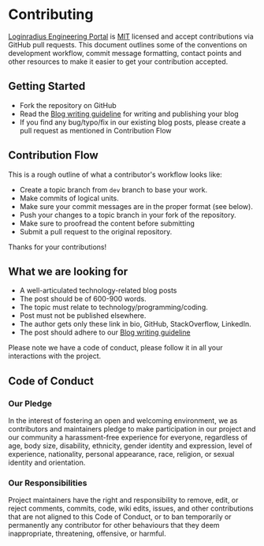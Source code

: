 # Contributing

[Loginradius Engineering Portal](https://www.loginradius.com/engineering/blog) is [MIT](LICENSE) licensed and accept contributions via GitHub pull requests. This document outlines some of the conventions on development workflow, commit message formatting, contact points and other resources to make it easier to get your contribution accepted.


## Getting Started

 - Fork the repository on GitHub
 - Read the [Blog writing guideline](GUIDELINES.md) for writing and publishing your blog
 - If you find any bug/typo/fix in our existing blog posts, please create a pull request as mentioned in Contribution Flow

## Contribution Flow
This is a rough outline of what a contributor's workflow looks like:

 - Create a topic branch from `dev` branch to base your work.
 - Make commits of logical units.
 - Make sure your commit messages are in the proper format (see below).
 - Push your changes to a topic branch in your fork of the repository.
 - Make sure to proofread the content before submitting
 - Submit a pull request to the original repository.

Thanks for your contributions!

## What we are looking for

 - A well-articulated technology-related blog posts
 - The post should be of 600-900 words.
 - The topic must relate to technology/programming/coding.
 - Post must not be published elsewhere.
 - The author gets only these link in bio, GitHub, StackOverflow, LinkedIn.
 - The post should adhere to our [Blog writing guideline](GUIDELINES.md)


Please note we have a code of conduct, please follow it in all your interactions with the project.

## Code of Conduct

### Our Pledge

In the interest of fostering an open and welcoming environment, we as
contributors and maintainers pledge to make participation in our project and
our community a harassment-free experience for everyone, regardless of age, body
size, disability, ethnicity, gender identity and expression, level of experience,
nationality, personal appearance, race, religion, or sexual identity and
orientation.

### Our Responsibilities

Project maintainers have the right and responsibility to remove, edit, or
reject comments, commits, code, wiki edits, issues, and other contributions
that are not aligned to this Code of Conduct, or to ban temporarily or
permanently any contributor for other behaviours that they deem inappropriate, threatening, offensive, or harmful.